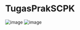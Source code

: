 # TugasPrakSCPK
![image](https://user-images.githubusercontent.com/54676003/157445029-f3581791-8897-47f3-b480-1931b9b2cab4.png)
![image](https://user-images.githubusercontent.com/54676003/157445103-bc927d85-1594-4f88-9921-5b4274ae292b.png)
